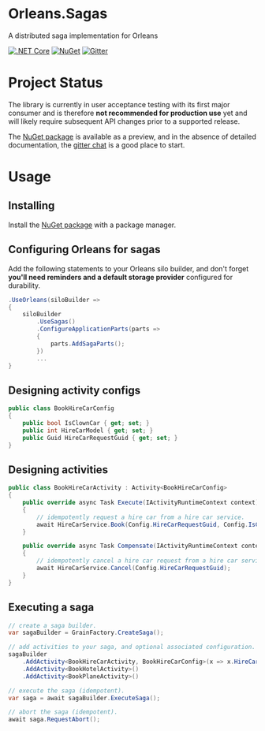 # Orleans.Sagas
A distributed saga implementation for Orleans

[![.NET Core](https://github.com/OrleansContrib/Orleans.Sagas/workflows/.NET%20Core/badge.svg)](https://github.com/OrleansContrib/Orleans.Sagas/actions?query=workflow%3A%22.NET+Core%22)
[![NuGet](https://img.shields.io/nuget/v/Orleans.Sagas.svg?style=flat)](https://www.nuget.org/packages/Orleans.Sagas)
[![Gitter](https://badges.gitter.im/Join%20Chat.svg)](https://gitter.im/OrleansContrib/Orleans.Sagas?utm_source=badge&utm_medium=badge&utm_campaign=pr-badge)

# Project Status
The library is currently in user acceptance testing with its first major consumer and is therefore **not recommended for production use** yet and will likely require subsequent API changes prior to a supported release. 

The [NuGet package](https://www.nuget.org/packages/Orleans.Sagas) is available as a preview, and in the absence of detailed documentation, the [gitter chat](https://gitter.im/OrleansContrib/Orleans.Sagas) is a good place to start.

# Usage

## Installing
Install the [NuGet package](https://www.nuget.org/packages/Orleans.Sagas) with a package manager.

## Configuring Orleans for sagas
Add the following statements to your Orleans silo builder, and don't forget **you'll need reminders and a default storage provider** configured for durability.
```csharp
.UseOrleans(siloBuilder =>
{
    siloBuilder
        .UseSagas()
        .ConfigureApplicationParts(parts =>
        {
            parts.AddSagaParts();
        })
        ...
}
```

## Designing activity configs
```csharp
public class BookHireCarConfig
{
    public bool IsClownCar { get; set; }
    public int HireCarModel { get; set; }
    public Guid HireCarRequestGuid { get; set; }
}
```

## Designing activities
```csharp
public class BookHireCarActivity : Activity<BookHireCarConfig>
{
    public override async Task Execute(IActivityRuntimeContext context)
    {
        // idempotently request a hire car from a hire car service.
        await HireCarService.Book(Config.HireCarRequestGuid, Config.IsClownCar);
    }

    public override async Task Compensate(IActivityRuntimeContext context)
    {
        // idempotently cancel a hire car request from a hire car service.
        await HireCarService.Cancel(Config.HireCarRequestGuid);
    }
}
```

## Executing a saga
```csharp
// create a saga builder.
var sagaBuilder = GrainFactory.CreateSaga();

// add activities to your saga, and optional associated configuration.
sagaBuilder
    .AddActivity<BookHireCarActivity, BookHireCarConfig>(x => x.HireCarModel = 1)
    .AddActivity<BookHotelActivity>()
    .AddActivity<BookPlaneActivity>()

// execute the saga (idempotent).
var saga = await sagaBuilder.ExecuteSaga();

// abort the saga (idempotent).
await saga.RequestAbort();
```
